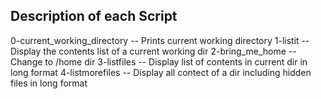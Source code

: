 Description of each Script
-----------
0-current_working_directory -- Prints current working directory
1-listit -- Display the contents list of a current working dir
2-bring_me_home -- Change to /home dir
3-listfiles -- Display list of contents in current dir in long format
4-listmorefiles -- Display all contect of a dir including hidden files in long format
